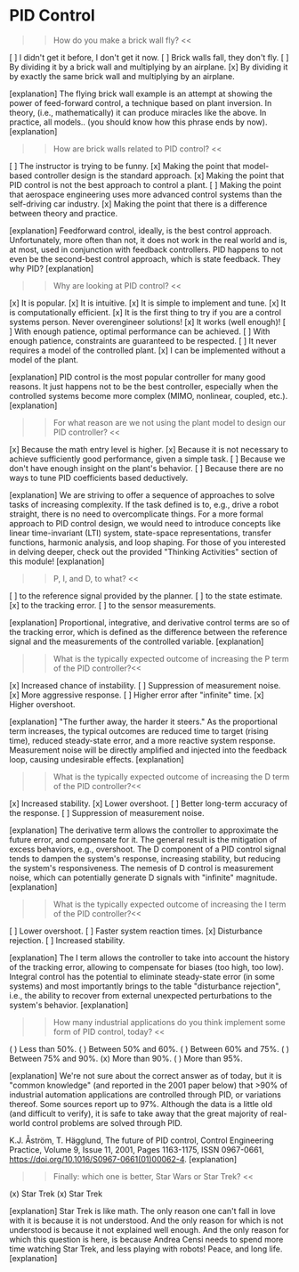 PID Control
=====

>> How do you make a brick wall fly? <<

[ ] I didn't get it before, I don't get it now.
[ ]  Brick walls fall, they don't fly.
[ ] By dividing it by a brick wall and multiplying by an airplane.
[x] By dividing it by exactly the same brick wall and multiplying by an airplane.

[explanation]
The flying brick wall example is an attempt at showing the power of feed-forward control, a technique based on plant inversion. In theory, (i.e., mathematically) it can produce miracles like the above. In practice, all models.. (you should know how this phrase ends by now).
[explanation]

>> How are brick walls related to PID control? <<

[ ] The instructor is trying to be funny.
[x] Making the point that model-based controller design is the standard approach.
[x] Making the point that PID control is not the best approach to control a plant.
[ ] Making the point that aerospace engineering uses more advanced control systems than the self-driving car industry.
[x] Making the point that there is a difference between theory and practice.

[explanation]
Feedforward control, ideally, is the best control approach. Unfortunately, more often than not, it does not work in the real world and is, at most, used in conjunction with feedback controllers. PID happens to not even be the second-best control approach, which is state feedback. They why PID?
[explanation]

>> Why are looking at PID control? <<

[x] It is popular.
[x] It is intuitive.
[x] It is simple to implement and tune.
[x] It is computationally efficient.
[x] It is the first thing to try if you are a control systems person. Never overengineer solutions!
[x] It works (well enough)!
[ ] With enough patience, optimal performance can be achieved.
[ ] With enough patience, constraints are guaranteed to be respected.
[ ] It never requires a model of the controlled plant.
[x] I can be implemented without a model of the plant.

[explanation]
PID control is the most popular controller for many good reasons. It just happens not to be the best controller, especially when the controlled systems become more complex (MIMO, nonlinear, coupled, etc.).
[explanation]

>> For what reason are we not using the plant model to design our PID controller? <<

[x] Because the math entry level is higher.
[x] Because it is not necessary to achieve sufficiently good performance, given a simple task.
[ ] Because we don't have enough insight on the plant's behavior.
[ ] Because there are no ways to tune PID coefficients based deductively.

[explanation]
We are striving to offer a sequence of approaches to solve tasks of increasing complexity. If the task defined is to, e.g., drive a robot straight, there is no need to overcomplicate things. For a more formal approach to PID control design, we would need to introduce concepts like linear time-invariant (LTI) system, state-space representations, transfer functions, harmonic analysis, and loop shaping. For those of you interested in delving deeper, check out the provided "Thinking Activities" section of this module!
[explanation]

>> P, I, and D, to what? <<

[ ] to the reference signal provided by the planner.
[ ] to the state estimate.
[x] to the tracking error.
[ ] to the sensor measurements.

[explanation]
Proportional, integrative, and derivative control terms are so of the tracking error, which is defined as the difference between the reference signal and the measurements of the controlled variable.
[explanation]

>> What is the typically expected outcome of increasing the P term of the PID controller?<<

[x] Increased chance of instability.
[ ] Suppression of measurement noise.
[x] More aggressive response.
[ ] Higher error after "infinite" time.
[x] Higher overshoot.

[explanation]
"The further away, the harder it steers." As the proportional term increases, the typical outcomes are reduced time to target (rising time), reduced steady-state error, and a more reactive system response. Measurement noise will be directly amplified and injected into the feedback loop, causing undesirable effects.
[explanation]

>> What is the typically expected outcome of increasing the D term of the PID controller?<<

[x] Increased stability.
[x] Lower overshoot.
[ ] Better long-term accuracy of the response.
[ ] Suppression of measurement noise.

[explanation]
The derivative term allows the controller to approximate the future error, and compensate for it. The general result is the mitigation of excess behaviors, e.g., overshoot. The D component of a PID control signal tends to dampen the system's response, increasing stability, but reducing the system's responsiveness. The nemesis of D control is measurement noise, which can potentially generate D signals with "infinite" magnitude.
[explanation]

>> What is the typically expected outcome of increasing the I term of the PID controller?<<

[ ] Lower overshoot.
[ ] Faster system reaction times.
[x] Disturbance rejection.
[ ] Increased stability.

[explanation]
The I term allows the controller to take into account the history of the tracking error, allowing to compensate for biases (too high, too low). Integral control has the potential to eliminate steady-state error (in some systems) and most importantly brings to the table "disturbance rejection", i.e., the ability to recover from external unexpected perturbations to the system's behavior.
[explanation]

>> How many industrial applications do you think implement some form of PID control, today? <<

( ) Less than 50%.
( ) Between 50% and 60%.
( ) Between 60% and 75%.
( ) Between 75% and 90%.
(x) More than 90%.
( ) More than 95%.


[explanation]
We're not sure about the correct answer as of today, but it is "common knowledge" (and reported in the 2001 paper below) that >90% of industrial automation applications are controlled through PID, or variations thereof. Some sources report up to 97%. Although the data is a little old (and difficult to verify), it is safe to take away that the great majority of real-world control problems are solved through PID.  

K.J. Åström, T. Hägglund, The future of PID control, Control Engineering Practice, Volume 9, Issue 11, 2001, Pages 1163-1175, ISSN 0967-0661, https://doi.org/10.1016/S0967-0661(01)00062-4.
[explanation]

>> Finally: which one is better, Star Wars or Star Trek? <<

(x) Star Trek
(x) Star Trek

[explanation]
Star Trek is like math. The only reason one can't fall in love with it is because it is not understood. And the only reason for which is not understood is because it not explained well enough. And the only reason for which this question is here, is because Andrea Censi needs to spend more time watching Star Trek, and less playing with robots! Peace, and long life.
[explanation]

